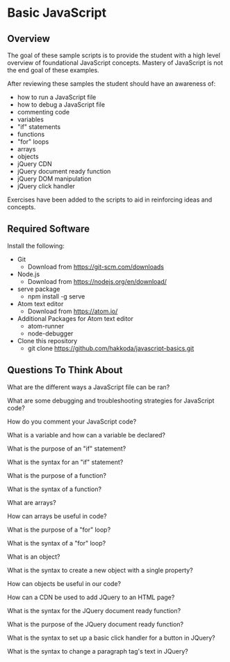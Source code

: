 # Basic JavaScript

## Overview

The goal of these sample scripts is to provide the student with a high level
overview of foundational JavaScript concepts.  Mastery of JavaScript is not the
end goal of these examples.  

After reviewing these samples the student should have an awareness of:

- how to run a JavaScript file
- how to debug a JavaScript file
- commenting code
- variables
- "if" statements
- functions
- "for" loops
- arrays
- objects
- jQuery CDN
- jQuery document ready function
- jQuery DOM manipulation
- jQuery click handler

Exercises have been added to the scripts to aid in reinforcing ideas and
concepts.

## Required Software

Install the following:

- Git
  - Download from https://git-scm.com/downloads
- Node.js
  - Download from https://nodejs.org/en/download/
- serve package
  - npm install -g serve
- Atom text editor
  - Download from https://atom.io/
- Additional Packages for Atom text editor
  - atom-runner
  - node-debugger
- Clone this repository
  - git clone https://github.com/hakkoda/javascript-basics.git

## Questions To Think About

What are the different ways a JavaScript file can be ran?

What are some debugging and troubleshooting strategies for JavaScript code?

How do you comment your JavaScript code?

What is a variable and how can a variable be declared?

What is the purpose of an "if" statement?

What is the syntax for an "if" statement?

What is the purpose of a function?

What is the syntax of a function?

What are arrays?

How can arrays be useful in code?

What is the purpose of a "for" loop?

What is the syntax of a "for" loop?

What is an object?

What is the syntax to create a new object with a single property?

How can objects be useful in our code?

How can a CDN be used to add JQuery to an HTML page?

What is the syntax for the JQuery document ready function?

What is the purpose of the JQuery document ready function?

What is the syntax to set up a basic click handler for a button in JQuery?

What is the syntax to change a paragraph tag's text in JQuery?
